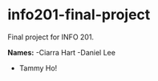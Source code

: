 # info201-final-project
Final project for INFO 201.

**Names:**
-Ciarra Hart
-Daniel Lee
- Tammy Ho!
